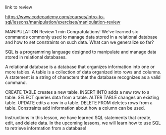link to review

https://www.codecademy.com/courses/intro-to-sql/lessons/manipulation/exercises/manipulation-review

MANIPULATION
Review
1 min
Congratulations! We’ve learned six commands commonly used to manage data stored in a relational database and how to set constraints on such data. What can we generalize so far?

SQL is a programming language designed to manipulate and manage data stored in relational databases.

A relational database is a database that organizes information into one or more tables.
A table is a collection of data organized into rows and columns.
A statement is a string of characters that the database recognizes as a valid command.

CREATE TABLE creates a new table.
INSERT INTO adds a new row to a table.
SELECT queries data from a table.
ALTER TABLE changes an existing table.
UPDATE edits a row in a table.
DELETE FROM deletes rows from a table.
Constraints add information about how a column can be used.

Instructions
In this lesson, we have learned SQL statements that create, edit, and delete data. In the upcoming lessons, we will learn how to use SQL to retrieve information from a database!


